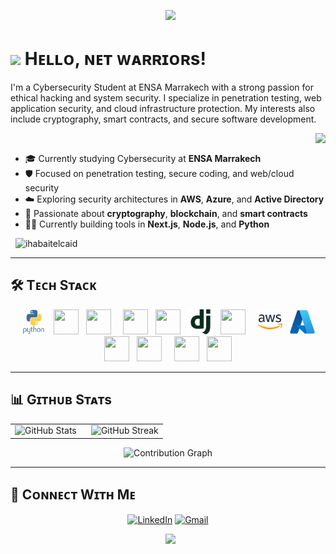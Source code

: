 <p align="center">
  <img src="https://capsule-render.vercel.app/api?type=waving&color=gradient&customColorList=12&height=180&section=header&text=Ihab%20Ait%20El%20Caid&fontSize=60&fontAlignY=35&desc=Cybersecurity%20|%20Penetration%20Testing%20|%20Web%20&%20Cloud%20Security&descSize=20&descAlignY=55&animation=twinkling"/>
</p>

# <img src="https://emojis.slackmojis.com/emojis/images/1531849430/4246/blob-sunglasses.gif?1531849430" width="30"/> Hᴇʟʟᴏ, ɴᴇᴛ ᴡᴀʀʀɪᴏʀs!

<p align="left">I'm a Cybersecurity Student at ENSA Marrakech with a strong passion for ethical hacking and system security. I specialize in penetration testing, web application security, and cloud infrastructure protection. My interests also include cryptography, smart contracts, and secure software development.</p>

<div align="center">
  <img align="right" src="https://github.com/mirsazzathossain/mirsazzathossain/blob/master/gifs/octocat-anime.gif" />
</div>

- 🎓 Currently studying Cybersecurity at **ENSA Marrakech**
- 🛡️ Focused on penetration testing, secure coding, and web/cloud security
- ☁️ Exploring security architectures in **AWS**, **Azure**, and **Active Directory**
- 🔐 Passionate about **cryptography**, **blockchain**, and **smart contracts**
- 👨‍💻 Currently building tools in **Next.js**, **Node.js**, and **Python**

<p align="left">
  <img src="https://komarev.com/ghpvc/?username=ihabaitelcaid&label=Profile%20views&color=770677&style=for-the-badge&logo=star" alt="ihabaitelcaid" />
</p>

---

## 🛠️ Tᴇᴄʜ Sᴛᴀᴄᴋ

<p align="center">
    <img src="https://github.com/devicons/devicon/blob/master/icons/python/python-original-wordmark.svg" width="40" height="40"/>
  <img src="https://cdn.jsdelivr.net/gh/devicons/devicon/icons/javascript/javascript-original.svg" width="40" height="40"/>
  <img src="https://cdn.jsdelivr.net/gh/devicons/devicon/icons/bash/bash-original.svg" width="40" height="40"/>
    <img src="https://cdn.jsdelivr.net/gh/devicons/devicon/icons/nextjs/nextjs-original.svg" width="40" height="40"/>
  <img src="https://cdn.jsdelivr.net/gh/devicons/devicon/icons/nodejs/nodejs-original.svg" width="40" height="40"/>
  <img src="https://github.com/devicons/devicon/blob/master/icons/django/django-plain.svg" width="40" height="40"/>
  <img src="https://cdn.jsdelivr.net/gh/devicons/devicon/icons/flask/flask-original.svg" width="40" height="40"/>
    <img src="https://github.com/devicons/devicon/blob/master/icons/amazonwebservices/amazonwebservices-original-wordmark.svg" width="40" height="40"/>
  <img src="https://github.com/devicons/devicon/blob/master/icons/azure/azure-original.svg" width="40" height="40"/>
    <img src="https://img.icons8.com/color/48/000000/lock-2.png" width="40" height="40"/>
  <img src="https://cdn-icons-png.flaticon.com/512/5968/5968705.png" width="40" height="40"/>
    <img src="https://cdn.iconscout.com/icon/free/png-256/ethereum-2752194-2285011.png" width="40" height="40"/>
  <img src="https://cryptologos.cc/logos/solidity-sol-logo.png" width="40" height="40"/>
</p>

---

## 📊 Gɪᴛʜᴜʙ Sᴛᴀᴛs

<table width="100%">
<tr>
<td width="50%">
<img src="https://github-readme-stats.vercel.app/api?username=ihabaitelcaid&show_icons=true&theme=tokyonight&bg_color=0,000000,441350&title_color=c56a90&text_color=ffffff&hide_border=true" alt="GitHub Stats" />
</td>
<td width="50%">
<img src="https://github-readme-streak-stats.herokuapp.com?user=ihabaitelcaid&theme=tokyonight&background=0,000000,441350&ring=c56a90&fire=ffeb95&currStreakNum=ffffff&hide_border=true" alt="GitHub Streak" />
</td>
</tr>
</table>

<div align="center">
<img src="https://github-readme-activity-graph.vercel.app/graph?username=ihabaitelcaid&bg_color=0,000000,441350&color=ffffff&line=c56a90&point=ffeb95&area=true&hide_border=true" alt="Contribution Graph" />
</div>

---

## 🤝 Cᴏɴɴᴇᴄᴛ Wɪᴛʜ Mᴇ

<div align="center">

[![LinkedIn](https://img.shields.io/badge/LinkedIn-0077B5?style=for-the-badge&logo=linkedin&logoColor=white)](https://www.linkedin.com/in/ihabaitelcaid/)
[![Gmail](https://img.shields.io/badge/Gmail-D14836?style=for-the-badge&logo=gmail&logoColor=white)](mailto:ihabaitelcaid@gmail.com)

</div>

<p align="center">
  <img src="https://capsule-render.vercel.app/api?type=waving&color=gradient&customColorList=12&height=100&section=footer"/>
</p>
